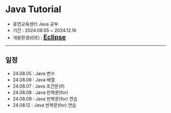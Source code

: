 # Java Tutorial
- 휴먼교육센터 Java 공부
- 기간 : 2024.08.05 ~ 2024.12.16
- 개발환경(IDE) : **<span style="font-size:20px; color:deepskyblue; text-decoration: none;">[Eclipse](https://www.eclipse.org/)</span>**

<hr>

## 일정
- 24.08.05 : Java 변수
- 24.08.06 : Java 배열
- 24.08.07 : Java 조건문(if)
- 24.08.08 : Java 반복문(for)
- 24.08.09 : Java 반복문(for) 연습
- 24.08.12 : Java 반복문(for) 연습
